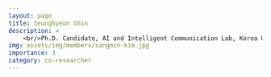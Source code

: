 ```yaml
---
layout: page
title: Seunghyeon Shin
description: >
    <br/>Ph.D. Candidate, AI and Intelligent Communication Lab, Korea University<br/>B.S. Electrical Engineering<br/>smgeem@korea.ac.kr
img: assets/img/members/sangmin-kim.jpg
importance: 3
category: co-researcher
---
```

